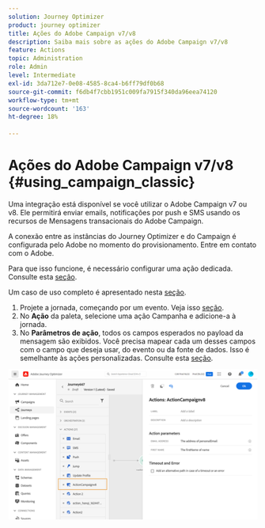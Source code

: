 ```yaml
---
solution: Journey Optimizer
product: journey optimizer
title: Ações do Adobe Campaign v7/v8
description: Saiba mais sobre as ações do Adobe Campaign v7/v8
feature: Actions
topic: Administration
role: Admin
level: Intermediate
exl-id: 3da712e7-0e08-4585-8ca4-b6ff79df0b68
source-git-commit: f6db4f7cbb1951c009fa7915f340da96eea74120
workflow-type: tm+mt
source-wordcount: '163'
ht-degree: 18%

---
```


# Ações do Adobe Campaign v7/v8 {#using_campaign_classic}

Uma integração está disponível se você utilizar o Adobe Campaign v7 ou v8. Ele permitirá enviar emails, notificações por push e SMS usando os recursos de Mensagens transacionais do Adobe Campaign.

A conexão entre as instâncias do Journey Optimizer e do Campaign é configurada pelo Adobe no momento do provisionamento. Entre em contato com o Adobe.

Para que isso funcione, é necessário configurar uma ação dedicada. Consulte esta [seção](../action/acc-action.md).

Um caso de uso completo é apresentado nesta [seção](../building-journeys/ajo-ac.md).

1. Projete a jornada, começando por um evento. Veja isso [seção](../building-journeys/journey.md).
1. No **Ação** da paleta, selecione uma ação Campanha e adicione-a à jornada.
1. No **Parâmetros de ação**, todos os campos esperados no payload da mensagem são exibidos. Você precisa mapear cada um desses campos com o campo que deseja usar, do evento ou da fonte de dados. Isso é semelhante às ações personalizadas. Consulte esta [seção](../building-journeys/using-custom-actions.md).

![](assets/accintegration2.png)
